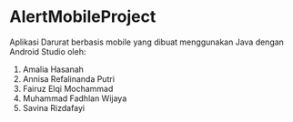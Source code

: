 # AlertMobileProject
Aplikasi Darurat berbasis mobile yang dibuat menggunakan Java dengan Android Studio oleh:


1. Amalia Hasanah
2. Annisa Refalinanda Putri
3. Fairuz Elqi Mochammad
4. Muhammad Fadhlan Wijaya
5. Savina Rizdafayi 



